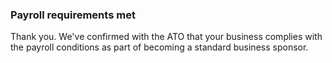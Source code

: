 ### Payroll requirements met

Thank you. We've confirmed with the ATO that your business complies with the payroll conditions as part of becoming a standard business sponsor.
